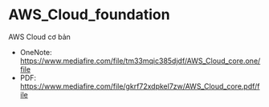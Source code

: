 # AWS_Cloud_foundation
AWS Cloud cơ bản
- OneNote: https://www.mediafire.com/file/tm33mqic385djdf/AWS_Cloud_core.one/file
- PDF: https://www.mediafire.com/file/gkrf72xdpkel7zw/AWS_Cloud_core.pdf/file

